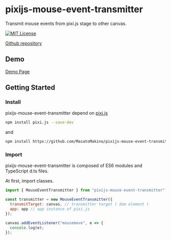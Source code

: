 # pixijs-mouse-event-transmitter

Transmit mouse events from pixi.js stage to other canvas.

[![MIT License](http://img.shields.io/badge/license-MIT-blue.svg?style=flat)](LICENSE)

[Github repository](https://github.com/MasatoMakino/pixijs-mouse-event-transmitter)

## Demo

[Demo Page](https://masatomakino.github.io/pixijs-mouse-event-transmitter/demo/)

## Getting Started

### Install

pixijs-mouse-event-transmitter depend on [pixi.js](https://github.com/pixijs/pixi.js)

```bash
npm install pixi.js --save-dev
```

and

```bash
npm install https://github.com/MasatoMakino/pixijs-mouse-event-transmitter.git --save-dev
```

### Import

pixijs-mouse-event-transmitter is composed of ES6 modules and TypeScript d.ts files.

At first, import classes.

```js
import { MouseEventTransmitter } from "pixijs-mouse-event-transmitter";

const transmitter = new MouseEventTransmitter({
  transmitTarget: canvas, // transmitter target ( dom element )
  app: app // app instance of pixi.js
});

canvas.addEventListener("mousemove", e => {
  console.log(e);
});
```
